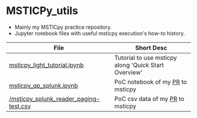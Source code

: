 # MSTICPy_utils

- Mainly my MSTICpy practice repository.
- Jupyter notebook files with useful msticpy execution's how-to history.

| File  | Short Desc |
| ------------- | ------------- |
| [msticpy_light_tutorial.ipynb](https://github.com/Tatsuya-hasegawa/MSTICPy_utils/blob/main/msticpy_light_tutorial.ipynb)  | Tutorial to use msticpy along 'Quick Start Overview' |
| [msticpy_qp_splunk.ipynb](https://github.com/Tatsuya-hasegawa/MSTICPy_utils/blob/main/msticpy_qp_splunk.ipynb) | PoC notebook of my [PR](https://github.com/microsoft/msticpy/pull/657) to msticpy  |
| [/msticpy_splunk_reader_paging-test.csv](https://github.com/Tatsuya-hasegawa/MSTICPy_utils/blob/main/msticpy_splunk_reader_paging-test.csv) | PoC csv data of my [PR](https://github.com/microsoft/msticpy/pull/657) to msticpy  |

